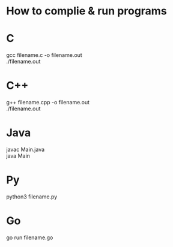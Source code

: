 # How to complie & run programs

# C 
gcc filename.c -o filename.out<br>
./filename.out
# C++
g++ filename.cpp -o filename.out<br>
./filename.out
# Java
javac Main.java<br>
java Main
# Py
python3 filename.py
 # Go
 go run filename.go
